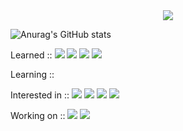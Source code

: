 <div align="center">
  <img src="https://capsule-render.vercel.app/api?type=waving&height=300&color=87CEFA&text=SEURTE&textBg=false&fontColor=ffffff&descAlign=17&descAlignY=100&stroke=1D4DB2&reversal=true">
</div>

![Anurag's GitHub stats](https://github-readme-stats.vercel.app/api?username=youaremysuerte&show_icons=true&theme=defuault)

Learned :: <img src="https://img.shields.io/badge/C%2B%2B-00599C?style=for-the-badge&logo=c%2B%2B&logoColor=white"> <img src="https://img.shields.io/badge/CSS-239120?&style=for-the-badge&logo=css3&logoColor=white"> <img src="https://img.shields.io/badge/HTML5-E34F26?style=for-the-badge&logo=html5&logoColor=white"> <img src="https://img.shields.io/badge/JavaScript-F7DF1E?style=for-the-badge&logo=JavaScript&logoColor=white"> 

Learning ::

Interested in :: <img src="https://img.shields.io/badge/Linux-FCC624?style=for-the-badge&logo=linux&logoColor=black"> <img src="https://img.shields.io/badge/Ubuntu-E95420?style=for-the-badge&logo=ubuntu&logoColor=white"> <img src="https://img.shields.io/badge/MySQL-005C84?style=for-the-badge&logo=mysql&logoColor=white"> <img src="https://img.shields.io/badge/Oracle-F80000?style=for-the-badge&logo=Oracle&logoColor=white">

Working on :: <img src="https://img.shields.io/badge/Intel-Core_i7_12th-0071C5?style=for-the-badge&logo=intel&logoColor=white"> <img src="https://img.shields.io/badge/NVIDIA-GTX3050-76B900?style=for-the-badge&logo=nvidia&logoColor=white"> 
